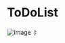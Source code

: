 # ToDoList
![image](https://user-images.githubusercontent.com/62333447/136747921-1bdff035-2118-40b5-ab0a-748939210c39.png)
ㅑ
